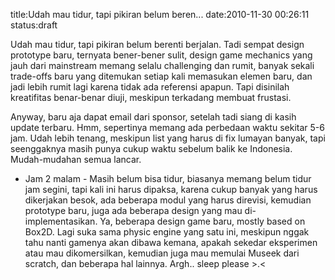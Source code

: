 title:Udah mau tidur, tapi pikiran belum beren...
date:2010-11-30 00:26:11
status:draft

Udah mau tidur, tapi pikiran belum berenti berjalan. Tadi sempat design prototype baru, ternyata bener-bener sulit, design game mechanics yang jauh dari mainstream memang selalu challenging dan rumit, banyak sekali trade-offs baru yang ditemukan setiap kali memasukan elemen baru, dan jadi lebih rumit lagi karena tidak ada referensi apapun. Tapi disinilah kreatifitas benar-benar diuji, meskipun terkadang membuat frustasi.

Anyway, baru aja dapat email dari sponsor, setelah tadi siang di kasih update terbaru. Hmm, sepertinya memang ada perbedaan waktu sekitar 5-6 jam. Udah lebih tenang, meskipun list yang harus di fix lumayan banyak, tapi seenggaknya masih punya cukup waktu sebelum balik ke Indonesia. Mudah-mudahan semua lancar.

- Jam 2 malam -
Masih belum bisa tidur, biasanya memang belum tidur jam segini, tapi kali ini harus dipaksa, karena cukup banyak yang harus dikerjakan besok, ada beberapa modul yang harus direvisi, kemudian prototype baru, juga ada beberapa design yang mau di-implementasikan. Ya, beberapa design game baru, mostly based on Box2D. Lagi suka sama physic engine yang satu ini, meskipun nggak tahu nanti gamenya akan dibawa kemana, apakah sekedar eksperimen atau mau dikomersilkan, kemudian juga mau memulai Museek dari scratch, dan beberapa hal lainnya. Argh.. sleep please &gt;.&lt;